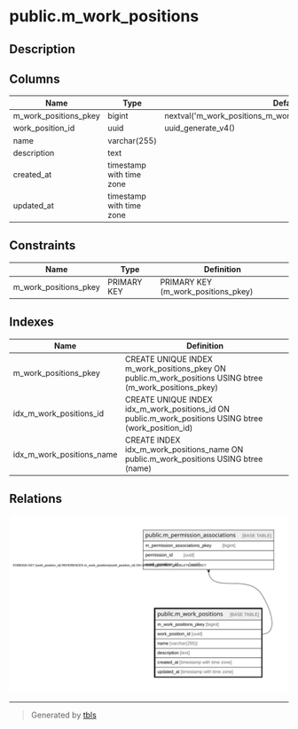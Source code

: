 # public.m_work_positions

## Description

## Columns

| Name | Type | Default | Nullable | Children | Parents | Comment |
| ---- | ---- | ------- | -------- | -------- | ------- | ------- |
| m_work_positions_pkey | bigint | nextval('m_work_positions_m_work_positions_pkey_seq'::regclass) | false |  |  |  |
| work_position_id | uuid | uuid_generate_v4() | false | [public.m_permission_associations](public.m_permission_associations.md) |  |  |
| name | varchar(255) |  | false |  |  |  |
| description | text |  | false |  |  |  |
| created_at | timestamp with time zone |  | false |  |  |  |
| updated_at | timestamp with time zone |  | false |  |  |  |

## Constraints

| Name | Type | Definition |
| ---- | ---- | ---------- |
| m_work_positions_pkey | PRIMARY KEY | PRIMARY KEY (m_work_positions_pkey) |

## Indexes

| Name | Definition |
| ---- | ---------- |
| m_work_positions_pkey | CREATE UNIQUE INDEX m_work_positions_pkey ON public.m_work_positions USING btree (m_work_positions_pkey) |
| idx_m_work_positions_id | CREATE UNIQUE INDEX idx_m_work_positions_id ON public.m_work_positions USING btree (work_position_id) |
| idx_m_work_positions_name | CREATE INDEX idx_m_work_positions_name ON public.m_work_positions USING btree (name) |

## Relations

![er](public.m_work_positions.svg)

---

> Generated by [tbls](https://github.com/k1LoW/tbls)
